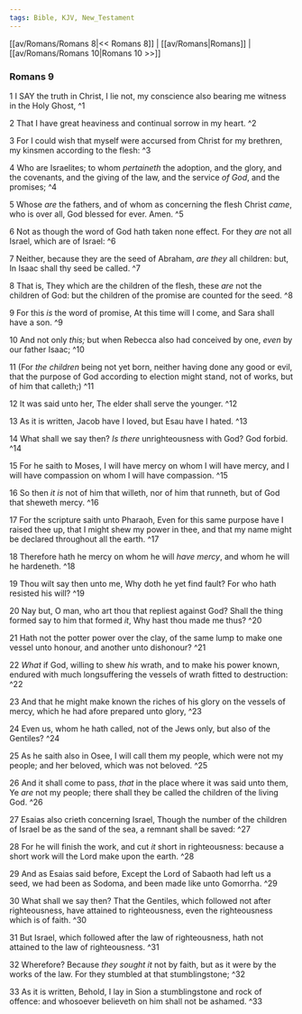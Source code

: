 ```yaml
---
tags: Bible, KJV, New_Testament
---
```


[[av/Romans/Romans 8|<< Romans 8]] | [[av/Romans|Romans]] | [[av/Romans/Romans 10|Romans 10 >>]]

### Romans 9

1 I SAY the truth in Christ, I lie not, my conscience also bearing me witness in the Holy Ghost, ^1

2 That I have great heaviness and continual sorrow in my heart. ^2

3 For I could wish that myself were accursed from Christ for my brethren, my kinsmen according to the flesh: ^3

4 Who are Israelites; to whom _pertaineth_ the adoption, and the glory, and the covenants, and the giving of the law, and the service _of_ _God_, and the promises; ^4

5 Whose _are_ the fathers, and of whom as concerning the flesh Christ _came_, who is over all, God blessed for ever. Amen. ^5

6 Not as though the word of God hath taken none effect. For they _are_ not all Israel, which are of Israel: ^6

7 Neither, because they are the seed of Abraham, _are_ _they_ all children: but, In Isaac shall thy seed be called. ^7

8 That is, They which are the children of the flesh, these _are_ not the children of God: but the children of the promise are counted for the seed. ^8

9 For this _is_ the word of promise, At this time will I come, and Sara shall have a son. ^9

10 And not only _this;_ but when Rebecca also had conceived by one, _even_ by our father Isaac; ^10

11 (For _the_ _children_ being not yet born, neither having done any good or evil, that the purpose of God according to election might stand, not of works, but of him that calleth;) ^11

12 It was said unto her, The elder shall serve the younger. ^12

13 As it is written, Jacob have I loved, but Esau have I hated. ^13

14 What shall we say then? _Is_ _there_ unrighteousness with God? God forbid. ^14

15 For he saith to Moses, I will have mercy on whom I will have mercy, and I will have compassion on whom I will have compassion. ^15

16 So then _it_ _is_ not of him that willeth, nor of him that runneth, but of God that sheweth mercy. ^16

17 For the scripture saith unto Pharaoh, Even for this same purpose have I raised thee up, that I might shew my power in thee, and that my name might be declared throughout all the earth. ^17

18 Therefore hath he mercy on whom he will _have_ _mercy_, and whom he will he hardeneth. ^18

19 Thou wilt say then unto me, Why doth he yet find fault? For who hath resisted his will? ^19

20 Nay but, O man, who art thou that repliest against God? Shall the thing formed say to him that formed _it_, Why hast thou made me thus? ^20

21 Hath not the potter power over the clay, of the same lump to make one vessel unto honour, and another unto dishonour? ^21

22 _What_ if God, willing to shew _his_ wrath, and to make his power known, endured with much longsuffering the vessels of wrath fitted to destruction: ^22

23 And that he might make known the riches of his glory on the vessels of mercy, which he had afore prepared unto glory, ^23

24 Even us, whom he hath called, not of the Jews only, but also of the Gentiles? ^24

25 As he saith also in Osee, I will call them my people, which were not my people; and her beloved, which was not beloved. ^25

26 And it shall come to pass, _that_ in the place where it was said unto them, Ye _are_ not my people; there shall they be called the children of the living God. ^26

27 Esaias also crieth concerning Israel, Though the number of the children of Israel be as the sand of the sea, a remnant shall be saved: ^27

28 For he will finish the work, and cut _it_ short in righteousness: because a short work will the Lord make upon the earth. ^28

29 And as Esaias said before, Except the Lord of Sabaoth had left us a seed, we had been as Sodoma, and been made like unto Gomorrha. ^29

30 What shall we say then? That the Gentiles, which followed not after righteousness, have attained to righteousness, even the righteousness which is of faith. ^30

31 But Israel, which followed after the law of righteousness, hath not attained to the law of righteousness. ^31

32 Wherefore? Because _they_ _sought_ _it_ not by faith, but as it were by the works of the law. For they stumbled at that stumblingstone; ^32

33 As it is written, Behold, I lay in Sion a stumblingstone and rock of offence: and whosoever believeth on him shall not be ashamed. ^33
